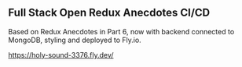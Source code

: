 ## Full Stack Open Redux Anecdotes CI/CD

Based on Redux Anecdotes in Part 6, now with backend connected to MongoDB, styling and deployed to Fly.io.

https://holy-sound-3376.fly.dev/
